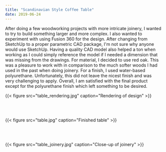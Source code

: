 ```yaml
---
title: "Scandinavian Style Coffee Table"
date: 2019-06-24
---
```


After doing a few woodworking projects with more intricate joinery, I wanted to try to build something larger and more complex. I also wanted to experiment with using Fusion 360 for the design. After changing from SketchUp to a proper parametric CAD package, I'm not sure why anyone would use SketchUp. Having a quality CAD model also helped a ton when working as I could simply reference the model if I needed a dimension that was missing from the drawings. For material, I decided to use red oak. This was a pleasure to work with in comparison to the much softer woods I had used in the past when doing joinery. For a finish, I used water-based polyurethane. Unfortunately, this did not leave the nicest finish and was very challenging to apply. Overall, I am satisfied with the final product except for the polyurethane finish which left something to be desired.

{{< figure src="table_rendering.jpg" caption="Rendering of design" >}}

<br/><br/>

{{< figure src="table.jpg" caption="Finished table" >}}  

<br/><br/>

{{< figure src="table_joinery.jpg" caption="Close-up of joinery" >}}